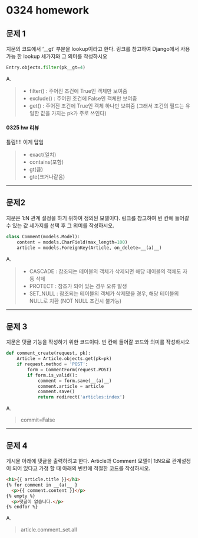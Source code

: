 # 0324 homework

## 문제 1

지문의 코드에서 ‘__gt’ 부분을 lookup이라고 한다. 링크를 참고하여 Django에서 사용 가능 한 lookup 세가지와 그 의미를 작성하시오

```python
Entry.objects.filter(pk__gt=4)
```

A.

> - filter() : 주어진 조건에 True인 객체만 보여줌
> - exclude() : 주어진 조건에 False인 객체만 보여줌
> - get() : 주어진 조건에 True인 객체 하나만 보여줌 (그래서 조건의 필드는 유일한 값을 가지는 pk가 주로 쓰인다)



#### 0325 hw 리뷰

틀림!!!! 이게 답임

> - exact(일치)
> - contains(포함)
> - gt(큼)
> - gte(크거나같음)



___



## 문제2

지문은 1:N 관계 설정을 하기 위하여 정의된 모델이다. 링크를 참고하여 빈 칸에 들어갈 수 있는 값 세가지를 선택 후 그 의미를 작성하시오.

```python
class Comment(models.Model):
    content = models.CharField(max_length=100)
    article = models.ForeignKey(Article, on_delete=__(a)__)
```

A.

> - CASCADE : 참조되는 테이블의 객체가 삭제되면 해당 테이블의 객체도 자동 삭제
> - PROTECT : 참조가 되어 있는 경우 오류 발생
> - SET_NULL : 참조되는 테이블의 객체가 삭제됐을 경우, 해당 테이블의 NULL로 치환 (NOT NULL 조건시 불가능)

 

___



## 문제 3

지문은 댓글 기능을 작성하기 위한 코드이다. 빈 칸에 들어갈 코드와 의미를 작성하시오

```python
def comment_create(request, pk):
    Article = Article.objects.get(pk=pk)
    if request.method = 'POST':
        form = CommentForm(request.POST)
        if form.is_valid():
            comment = form.save(__(a)__)
            comment.article = article
            comment.save()
            return redirect('articles:index')
```

A.

> commit=False



___



## 문제 4

게시물 아래에 댓글을 출력하려고 한다. Article과 Comment 모델이 1:N으로 관계설정 이 되어 있다고 가정 할 때 아래의 빈칸에 적절한 코드를 작성하시오.

```html
<h1>{{ article.title }}</h1>
{% for comment in __(a)__ }
  <p>{{ comment.content }}</p>
{% empty %}
  <p>댓글이 없습니다.</p>
{% endfor %}
```

A.

> article.comment_set.all















